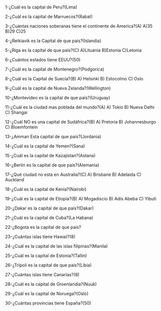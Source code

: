 
1-¿Cuál es la capital de Peru?(Lima)

2-¿Cuál es la capital de Marruecos?(Rabat)

3-¿Cuántas naciones soberanas tiene el continente de America?(A)
    A)35
    B)29
    C)25

4-¿Reikiavik es la Capital de que pais?(Islandia)

5-¿Riga es la capital de que país?(C)
    A)Lituania
    B)Estonia
    C)Letonia

6-¿Cuántos estados tiene EEUU?(50)

7-¿Cuál es la capital de Montenegro?(Podgorica)

8-¿Cuál es la Capital de Suecia?(B)
    A) Helsinki
    B) Estocolmo
    C) Oslo

9-¿Cuál es la capital de Nueva Zelanda?(Wellington)

10-¿Montevideo es la capital de que país?(Uruguay)

11-¿Cuál es la ciudad mas poblada del mundo?(A)
     A) Tokio
     B) Nueva Delhi
     C) Shangai

 12-¿Cuál NO es una capital de Sudáfrica?(B)
      A) Pretoria
      B) Johannesburgo
      C) Bloemfontein

13-¿Amman Esta capital de que país?(Jordania)

14-¿Cuál es la capital de Yemen?(Sana)

15-¿Cuál es la capital de Kazajistan?(Astana)

16-¿Berlin es la capital de que país?(Alemania)

17-¿Qué ciudad no esta en Australia?(C)
    A) Brisbane
    B) Adelaida
    C) Auckland

18-¿Cuál es la capital de Kenia?(Nairobi)

19-¿Cuál es la capital de Etiopía?(B)
     A) Mogadiscio
     B) Adís Abeba
     C) Yibuti

20-¿Dakar es la capital de que país?(Dakar)

21-¿Cuál es la capital de Cuba?(La Habana)

22-¿Bogota es la capital de que país?

23-¿Cuántas islas tiene Hawaii?(8)

24-¿Cuál es la capital de las islas filipinas?(Manila)

25-¿Cuál es la capital de Estonia?(Tallin)

26-¿Trípoli es la capital de que país?(Libia)

27-¿Cuántas islas tiene Canarias?(8)

28-¿Cuál es la capital de Groenlandia?(Nuuk)

29-¿Cuál es la capital de Noruega?(Oslo)

30-¿Cuántas provincias tiene España?(50)